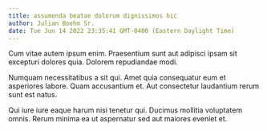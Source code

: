 ```yaml
---
title: assumenda beatae dolorum dignissimos hic
author: Julian Boehm Sr.
date: Tue Jun 14 2022 23:35:41 GMT-0400 (Eastern Daylight Time)
---
```

Cum vitae autem ipsum enim. Praesentium sunt aut adipisci ipsam sit excepturi dolores quia. Dolorem repudiandae modi.

 Numquam necessitatibus a sit qui. Amet quia consequatur eum et asperiores labore. Quam accusantium et. Aut consectetur laudantium rerum sunt est natus.

 Qui iure iure eaque harum nisi tenetur qui. Ducimus mollitia voluptatem omnis. Rerum minima ea ut aspernatur sed aut maiores eveniet et.